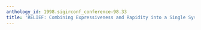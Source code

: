 ```yaml
---
anthology_id: 1998.sigirconf_conference-98.33
title: 'RELIEF: Combining Expressiveness and Rapidity into a Single System'
---
```

